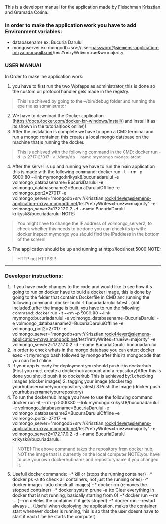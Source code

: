 This is a developer manual for the application made by Fleischman Krisztian and Gramada Corina.

### In order to make the application work you have to add Environment variables:
- databasename   ex: Bucuria Darului
- mongoserver    ex: mongodb+srv://user:password@siemens-application-mtrya.mongodb.net/test?retryWrites=true&w=majority

### USER MANUAl
In Order to make the application work:
1. you have to first run the two Wpfapps as administrator, this is done so the custom url protocol handler gets made in the registry.
>This is achieved by going to the ~/bin/debug folder and running the exe file as administrator
2. We have to download the Docker application (https://docs.docker.com/docker-for-windows/install/) and install it as its shown in the tutorial(look online)!
3. After the instalation is complete we have to open a CMD terminal and run a mongo container, this creates a local mongo database on the machine that is running the docker. 
>This is achieved with the following command in the CMD: docker run -d -p 2717:27017 -v :/data/db --name mymongo mongo:latest
4. After the server is up and running we have to run the main application this is made with the following command: docker run -it --rm -p 5000:80 --link mymongo:krikysk8/bucuriadarului -e volmongo_databasename=BucuriaDarului -e volmongo_databasename2=BucuriaDaruluiOffline -e volmongo_port2=27017 -e volmongo_server="mongodb+srv://Krisztian:rock44ever@siemens-application-mtrya.mongodb.net/test?retryWrites=true&w=majority" -e volmongo_server2=172.17.0.2 -d --name BucuriaDarului krikysk8/bucuriadarului
NOTE:
>You might have to change the IP address of volmongo_server2, to check whether this needs to be done you can check its ip with: docker inspect mymongo                 you should find the IPaddress in the bottom of the screen!
5. The application should be up and running at http://localhost:5000
NOTE:
> HTTP not HTTPS!!!

***

### Developer instructions:
1. If you have made changes to the code and would like to see how it's going to run on docker have to build a docker image, this is done by going to the folder that contains Dockerfile in CMD and running the following command: docker build -t bucuriadarului:latest .  (dot included),after the image is built, you have to run the following command: docker run -it --rm -p 5000:80 --link mymongo:bucuriadarului -e volmongo_databasename=BucuriaDarului -e volmongo_databasename2=BucuriaDaruluiOffline -e volmongo_port2=27017 -e volmongo_server="mongodb+srv://Krisztian:rock44ever@siemens-application-mtrya.mongodb.net/test?retryWrites=true&w=majority" -e volmongo_server2=172.17.0.2 -d --name BucuriaDarului bucuriadarului
2. In order to check whats in the mongo database you can enter: docker exec -it mymongo bash   followed by mongo    after this its mongocode that you can find online.
3. If your app is ready for deployment you should push it to dockerhub.(First you must create a dockerhub account and a repository)After this is done you should push it to dockerhub This is achieved by:1.checking images (docker images)   2. tagging your image (docker tag <IDOFIMAGE> yourhubusername/yourrepository:latest) 3.Push the image (docker push yourhubusername/yourrepository)
4. To run the dockerhub image you have to use the following command docker run -it --rm -p 5000:80 --link mymongo:krikysk8/bucuriadarului -e volmongo_databasename=BucuriaDarului -e volmongo_databasename2=BucuriaDaruluiOffline -e volmongo_port2=27017 -e volmongo_server="mongodb+srv://Krisztian:rock44ever@siemens-application-mtrya.mongodb.net/test?retryWrites=true&w=majority" -e volmongo_server2=172.17.0.2 -d --name BucuriaDarului krikysk8/bucuriadarului
>  NOTE1:The above command takes the repository from docker hub, NOT the image that is currently on the local computer
>  NOTE:you have to use your own dockerhubname and repositoryname if you changed it.
5. Usefull docker commands:
⋅⋅* kill <id> or <name> (stops the running container)
⋅⋅* docker ps -a (to check all containers, not just the running ones)
⋅⋅* docker images -a(to check all images)
⋅⋅* docker rm <id> (removes the stopped container)
⋅⋅* docker system prune -a (to Clear everything in docker that is not running, basically starting from 0)
⋅⋅* docker run --rm ... (--rm deletes the container if it gets stoped)
⋅⋅* docker run --restart always ... (Useful when deploying the application, makes the container start whenever docker is running, this is so that the user doesnt have to start it each time he starts the computer) 
